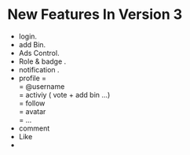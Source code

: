 # New Features In Version 3
  * login.
  * add Bin.
  * Ads Control.
  * Role & badge .
  * notification .
  * profile = <br>
    = @username <br>
    = activiy ( vote + add bin ...) <br>
    = follow <br>
    = avatar <br>
    = ... <br>
 * comment
 * Like
 *
